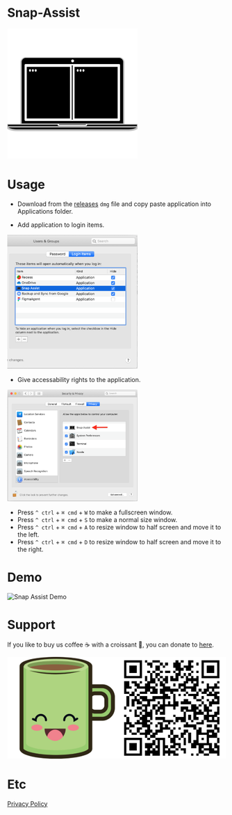 # Snap-Assist

<img src="https://github.com/Dots-n-Spaces/Snap-Assist/blob/master/Images/Icon.png" alt="Snap Assist Logo" width="300px" />

# Usage
- Download from the [releases](https://github.com/Dots-n-Spaces/Snap-Assist/releases) `dmg` file and copy paste application into Applications folder.

- Add application to login items.
<img src="https://github.com/Dots-n-Spaces/Snap-Assist/blob/master/Images/LoginItems.png" alt="Login items" width="300px" />

- Give accessability rights to the application.
<img src="https://github.com/Dots-n-Spaces/Snap-Assist/blob/master/Images/Accessability.png" alt="Accessability window" width="300px" />

* Press `^ ctrl` + `⌘ cmd` + `W` to make a fullscreen window.
* Press `^ ctrl` + `⌘ cmd` + `S` to make a normal size window.
* Press `^ ctrl` + `⌘ cmd` + `A` to resize window to half screen and move it to the left.
* Press `^ ctrl` + `⌘ cmd` + `D` to resize window to half screen and move it to the right.

# Demo
<img src="https://github.com/Dots-n-Spaces/Snap-Assist/blob/master/Images/Demo.gif" alt="Snap Assist Demo" />

# Support
If you like to buy us coffee ☕️ with a croissant 🥐, you can donate to [here](https://www.paypal.com/cgi-bin/webscr?cmd=_s-xclick&hosted_button_id=VT7GVV2DR3LZS&source=url).

<a href="https://www.paypal.com/cgi-bin/webscr?cmd=_s-xclick&hosted_button_id=VT7GVV2DR3LZS&source=url" alt="Buy us coffee ☕️ with a croissant 🥐">
   <img src="https://github.com/Dots-n-Spaces/Snap-Assist/blob/master/Images/Donation.png" alt="Coffee mug and donation QR code" />
</a>

# Etc
[Privacy Policy](https://github.com/Dots-n-Spaces/Policies/blob/master/PrivacyPolicy.md)
